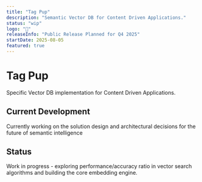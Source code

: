 ```yaml
---
title: "Tag Pup"
description: "Semantic Vector DB for Content Driven Applications."
status: "wip"
logo: "🐶"
releaseInfo: "Public Release Planned for Q4 2025"
startDate: 2025-08-05
featured: true
---
```


# Tag Pup

Specific Vector DB implementation for Content Driven Applications.

## Current Development

Currently working on the solution design and architectural decisions for the future of semantic intelligence

## Status

Work in progress - exploring performance/accuracy ratio in vector search algorithms and building the core embedding engine.